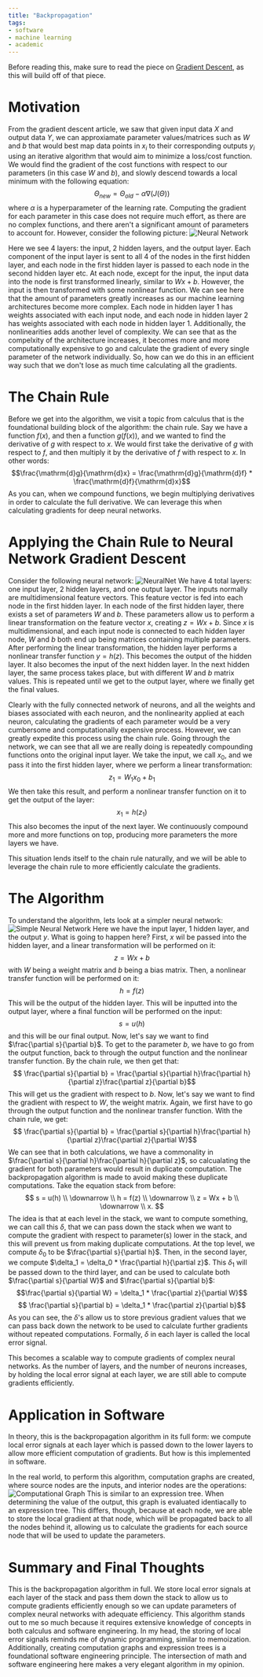```yaml
---
title: "Backpropagation"
tags:
- software
- machine learning
- academic
---
```

Before reading this, make sure to read the piece on [Gradient Descent](GradDesc.md), as this will build off of that piece.

# Motivation
From the gradient descent article, we saw that given input data $X$ and output data $Y$, we can approxiamate parameter values/matrices such as $W$ and $b$ that would best map data points in $x_i$ to their corresponding outputs $y_i$ using an iterative algorithm that would aim to minimize a loss/cost function. We would find the gradient of the cost functions with respect to our parameters (in this case $W$ and $b$), and slowly descend towards a local minimum with the following equation:
$$\Theta_{new} = \Theta_{old} - \alpha\nabla(J(\Theta))$$
where $\alpha$ is a hyperparameter of the learning rate. Computing the gradient for each parameter in this case does not require much effort, as there are no complex functions, and there aren't a significant amount of parameters to account for.
However, consider the following picture:
![Neural Network](imgs/neuralnet.png)

Here we see 4 layers: the input, 2 hidden layers, and the output layer. Each component of the input layer is sent to all 4 of the nodes in the first hidden layer, and each node in the first hidden layer is passed to each node in the second hidden layer etc. At each node, except for the input, the input data into the node is first transformed linearly, similar to $Wx + b$. However, the input is then transformed with some nonlinear function. We can see here that the amount of parameters greatly increases as our machine learning architectures become more complex. Each node in hidden layer 1 has weights associated with each input node, and each node in hidden layer 2 has weights associated with each node in hidden layer 1. Additionally, the nonlinearities adds another level of complexity. We can see that as the compelxity of the architecture increases, it becomes more and more computationally expensive to go and calculate the gradient of every single parameter of the network individually. So, how can we do this in an efficient way such that we don't lose as much time calculating all the gradients.

# The Chain Rule
Before we get into the algorithm, we visit a topic from calculus that is the foundational building block of the algorithm: the chain rule. Say we have a function $f(x)$, and then a function $g(f(x))$, and we wanted to find the derivative of $g$ with respect to $x$. We would first take the derivative of $g$ with respect to $f$, and then multiply it by the derivative of $f$ with respect to $x$. In other words:
$$\frac{\mathrm{d}g}{\mathrm{d}x} = \frac{\mathrm{d}g}{\mathrm{d}f} * \frac{\mathrm{d}f}{\mathrm{d}x}$$
As you can, when we compound functions, we begin multiplying derivatives in order to calculate the full derivative. We can leverage this when calculating gradients for deep neural networks.
# Applying the Chain Rule to Neural Network Gradient Descent
Consider the following neural network:
![NeuralNet](/content/notes/academics/imgs/neuralnet.png)
We have 4 total layers: one input layer, 2 hidden layers, and one output layer. The inputs normally are multidimensional feature vectors. This feature vector is fed into each node in the first hidden layer. In each node of the first hidden layer, there exists a set of parameters $W$ and $b$. These parameters allow us to perform a linear transformation on the feature vector $x$, creating $z = Wx + b$. Since $x$ is multidimensional, and each input node is connected to each hidden layer node, $W$ and $b$ both end up being matrices containing multiple parameters. After performing the linear transformation, the hidden layer performs a nonlinear transfer function $y = h(z)$. This becomes the output of the hidden layer. It also becomes the input of the next hidden layer. In the next hidden layer, the same process takes place, but with different $W$ and $b$ matrix values. This is repeated until we get to the output layer, where we finally get the final values.

Clearly with the fully connected network of neurons, and all the weights and biases associated with each neuron, and the nonlinearity applied at each neuron, calculating the gradients of each parameter would be a very cumbersome and computationally expensive process. However, we can greatly expedite this process using the chain rule. Going through the network, we can see that all we are really doing is repeatedly compounding functions onto the original input layer. We take the input, we call $x_0$, and we pass it into the first hidden layer, where we perform a linear transformation:
$$ z_1 = W_1x_0 + b_1 $$
We then take this result, and perform a nonlinear transfer function on it to get the output of the layer:
$$ x_1 = h(z_1) $$
This also becomes the input of the next layer. We continuously compound more and more functions on top, producing more parameters the more layers we have. 

This situation lends itself to the chain rule naturally, and we will be able to leverage the chain rule to more efficiently calculate the gradients.
# The Algorithm
To understand the algorithm, lets look at a simpler neural network:
![Simple Neural Network](imgs/SimpleNeuralNet.png)
Here we have the input layer, 1 hidden layer, and the output $y$. What is going to happen here? First, $x$ wil be passed into the hidden layer, and a linear transformation will be performed on it:
 $$z = Wx + b$$
with $W$ being a weight matrix and $b$ being a bias matrix. Then, a nonlinear transfer function will be performed on it:
$$ h = f(z) $$
This will be the output of the hidden layer. This will be inputted into the output layer, where a final function will be performed on the input:
$$ s = u(h) $$
and this will be our final output. Now, let's say we want to find $\frac{\partial s}{\partial b}$. To get to the parameter $b$, we have to go from the output function, back to through the output function and the nonlinear transfer function. By the chain rule, we then get that:
$$ \frac{\partial s}{\partial b} = \frac{\partial s}{\partial h}\frac{\partial h}{\partial z}\frac{\partial z}{\partial b}$$
This will get us the gradient with respect to $b$. Now, let's say we want to find the gradient with respect to $W$, the weight matrix. Again, we first have to go through the output function and the nonlinear transfer function. With the chain rule, we get:
$$ \frac{\partial s}{\partial b} = \frac{\partial s}{\partial h}\frac{\partial h}{\partial z}\frac{\partial z}{\partial W}$$
We can see that in both calculations, we have a commonality in $\frac{\partial s}{\partial h}\frac{\partial h}{\partial z}$, so calcualating the gradient for both parameters would result in duplicate computation. The backpropagation algorithm is made to avoid making these duplicate computations. Take the equation stack from before:
$$ s = u(h) \\ \downarrow \\ h = f(z) \\ \downarrow \\ z = Wx + b \\ \downarrow \\ x. $$
The idea is that at each level in the stack, we want to compute something, we can call this $\delta$, that we can pass down the stack when we want to compute the gradient with respect to parameter(s) lower in the stack, and this will prevent us from making duplicate computations. At the top level, we compute $\delta_0$ to be $\frac{\partial s}{\partial h}$. Then, in the second layer, we compute $\delta_1 = \delta_0 * \frac{\partial h}{\partial z}$. This $\delta_1$ will be passed down to the third layer, and can be used to calculate both $\frac{\partial s}{\partial W}$ and $\frac{\partial s}{\partial b}$:
$$\frac{\partial s}{\partial W} = \delta_1 * \frac{\partial z}{\partial W}$$ 
$$ \frac{\partial s}{\partial b} = \delta_1 * \frac{\partial z}{\partial b}$$
As you can see, the $\delta$'s allow us to store previous gradient values that we can pass back down the network to be used to calculate further gradients without repeated computations. Formally, $\delta$ in each layer is called the local error signal.

This becomes a scalable way to compute gradients of complex neural networks. As the number of layers, and the number of neurons increases, by holding the local error signal at each layer, we are still able to compute gradients efficiently.

# Application in Software
In theory, this is the backpropagation algorithm in its full form: we compute local error signals at each layer which is passed down to the lower layers to allow more efficient computation of gradients. But how is this implemented in software.

In the real world, to perform this algorithm, computation graphs are created, where source nodes are the inputs, and interior nodes are the operations:
![Computational Graph](imgs/CompGraph.png)
This is similar to an expression tree. When determining the value of the output, this graph is evaluated identiacally to an expression tree. This differs, though, because at each node, we are able to store the local gradient at that node, which will be propagated back to all the nodes behind it, allowing us to calculate the gradients for each source node that will be used to update the parameters.

# Summary and Final Thoughts
This is the backpropagation algorithm in full. We store local error signals at each layer of the stack and pass them down the stack to allow us to compute gradients efficiently enough so we can update parameters of complex neural networks with adequate efficiency. This algorithm stands out to me so much because it requires extensive knowledge of concepts in both calculus and software engineering. In my head, the storing of local error signals reminds me of dynamic programming, similar to memoization. Additionally, creating computation graphs and expression trees is a foundational software engineering principle. The intersection of math and software engineering here makes a very elegant algorithm in my opinion.